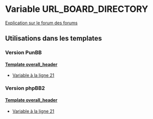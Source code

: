 # Variable URL_BOARD_DIRECTORY
[Explication sur le forum des forums](http://forum.forumactif.com/t294113-listing-des-variables#URL_BOARD_DIRECTORY)
## Utilisations dans les templates
### Version PunBB
#### [Template overall_header](punbb/overall_header.md)
* [Variable à la ligne 21](../punbb/overall_header.tpl#L21)
### Version phpBB2
#### [Template overall_header](subsilver/overall_header.md)
* [Variable à la ligne 21](../subsilver/overall_header.tpl#L21)